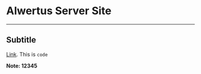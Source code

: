 # Alwertus Server Site
<hr>



## Subtitle

[Link](https://github.com/facebook/create-react-app).
This is `code`

**Note: 12345**